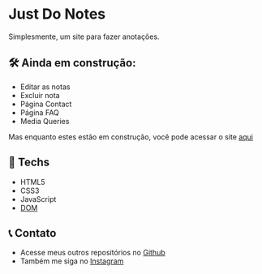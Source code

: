 # Just Do Notes

Simplesmente, um site para fazer anotações.

## 🛠 Ainda em construção:

- Editar as notas
- Excluir nota
- Página Contact
- Página FAQ
- Media Queries

Mas enquanto estes estão em construção, você pode acessar o site [aqui](https://matheusfdosan.github.io/just-do-notes/)

## 🚀 Techs

- HTML5
- CSS3
- JavaScript
- [DOM](https://developer.mozilla.org/pt-BR/docs/Web/API/Document_Object_Model/Introduction)

## 📞 Contato

- Acesse meus outros repositórios no [Github](https://github.com/matheusfdosan/)
- Também me siga no [Instagram](https://instagram.com/matheusfdosan/)
